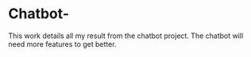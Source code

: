 # Chatbot-
This work details all my result from the chatbot project. The chatbot will need more features to get better.
